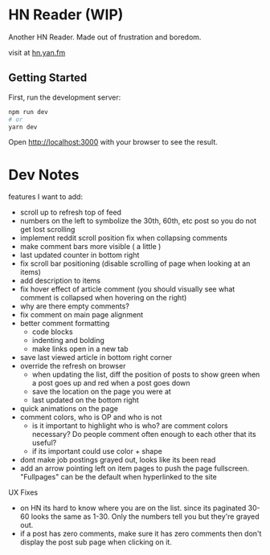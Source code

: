 # HN Reader (WIP)

Another HN Reader. Made out of frustration and boredom.

visit at [hn.yan.fm](https://hn.yan.fm/)

## Getting Started

First, run the development server:

```bash
npm run dev
# or
yarn dev
```

Open [http://localhost:3000](http://localhost:3000) with your browser to see the result.

# Dev Notes

features I want to add:

- scroll up to refresh top of feed
- numbers on the left to symbolize the 30th, 60th, etc post so you do not get lost scrolling
- implement reddit scroll position fix when collapsing comments
- make comment bars more visible ( a little )
- last updated counter in bottom right
- fix scroll bar positioning (disable scrolling of page when looking at an items)
- add description to items
- fix hover effect of article comment (you should visually see what comment is collapsed when hovering on the right)
- why are there empty comments?
- fix comment on main page alignment
- better comment formatting
  - code blocks
  - indenting and bolding
  - make links open in a new tab
- save last viewed article in bottom right corner
- override the refresh on browser
  - when updating the list, diff the position of posts to show green when a post goes up and red when a post goes down
  - save the location on the page you were at
  - last updated on the bottom right
- quick animations on the page
- comment colors, who is OP and who is not
  - is it important to highlight who is who? are comment colors necessary? Do people comment often enough to each other that its useful?
  - if its important could use color + shape
- dont make job postings grayed out, looks like its been read
- add an arrow pointing left on item pages to push the page fullscreen. "Fullpages" can be the default when hyperlinked to the site

UX Fixes

- on HN its hard to know where you are on the list. since its paginated 30-60 looks the same as 1-30. Only the numbers tell you but they're grayed out.
- if a post has zero comments, make sure it has zero comments then don't display the post sub page when clicking on it.
